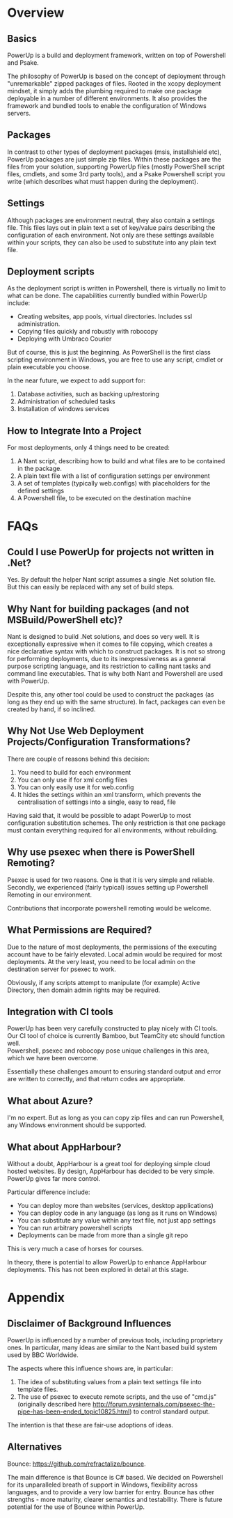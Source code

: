 # Overview

## Basics

PowerUp is a build and deployment framework, written on top of Powershell and Psake.

The philosophy of PowerUp is based on the concept of deployment through "unremarkable" zipped packages of files. Rooted in the xcopy deployment mindset, it simply adds the plumbing required to make one package deployable in a number of different environments. It also provides the framework and bundled tools to enable the configuration of Windows servers.

## Packages

In contrast to other types of deployment packages (msis, installshield etc), PowerUp packages are just simple zip files. Within these packages are the files from your solution, supporting PowerUp files (mostly PowerShell script files, cmdlets, and some 3rd party tools), and a Psake Powershell script you write (which describes what must happen during the deployment).  

## Settings

Although packages are environment neutral, they also contain a settings file. This files lays out in plain text a set of key/value pairs describing the configuration of each environment. Not only are these settings available within your scripts, they can also be used to substitute into any plain text file.

## Deployment scripts

As the deployment script is written in Powershell, there is virtually no limit to what can be done. The capabilities currently bundled within PowerUp include:  
*  Creating websites, app pools, virtual directories. Includes ssl administration.  
*  Copying files quickly and robustly with robocopy  
*  Deploying with Umbraco Courier  

But of course, this is just the beginning. As PowerShell is the first class scripting environment in Windows, you are free to use any script, cmdlet or plain executable you choose.   

In the near future, we expect to add support for:  
1. Database activities, such as backing up/restoring  
2. Administration of scheduled tasks  
3. Installation of windows services  

## How to Integrate Into a Project

For most deployments, only 4 things need to be created:  

1. A Nant script, describing how to build and what files are to be contained in the package.  
2. A plain text file with a list of configuration settings per environment  
3. A set of templates (typically web.configs) with placeholders for the defined settings  
4. A Powershell file, to be executed on the destination machine  

# FAQs

## Could I use PowerUp for projects not written in .Net?

Yes. By default the helper Nant script assumes a single .Net solution file. But this can easily be replaced with any set of build steps.

## Why Nant for building packages (and not MSBuild/PowerShell etc)?

Nant is designed to build .Net solutions, and does so very well. It is exceptionally expressive when it comes to file copying, which creates a nice declarative syntax with which to construct packages. It is not so strong for performing deployments, due to its inexpressiveness as a general purpose scripting language, and its restriction to calling nant tasks and command line executables. That is why both Nant and Powershell are used with PowerUp.

Despite this, any other tool could be used to construct the packages (as long as they end up with the same structure). In fact, packages can even be created by hand, if so inclined.

## Why Not Use Web Deployment Projects/Configuration Transformations?

There are couple of reasons behind this decision:  
1. You need to build for each environment  
2. You can only use if for xml config files  
3. You can only easily use it for web.config  
4. It hides the settings within an xml transform, which prevents the centralisation of settings into a single, easy to read, file  

Having said that, it would be possible to adapt PowerUp to most configuration substitution schemes. The only restriction is that one package must contain everything required for all environments, without rebuilding.

## Why use psexec when there is PowerShell Remoting?

Psexec is used for two reasons. One is that it is very simple and reliable. Secondly, we experienced (fairly typical) issues setting up Powershell Remoting in our environment.  

Contributions that incorporate powershell remoting would be welcome.

## What Permissions are Required?

Due to the nature of most deployments, the permissions of the executing account have to be fairly elevated. Local admin would be required for most deployments. At the very least, you need to be local admin on the destination server for psexec to work.

Obviously, if any scripts attempt to manipulate (for example) Active Directory, then domain admin rights may be required.

## Integration with CI tools

PowerUp has been very carefully constructed to play nicely with CI tools. Our CI tool of choice is currently Bamboo, but TeamCity etc should function well.    
Powershell, psexec and robocopy pose unique challenges in this area, which we have been overcome.

Essentially these challenges amount to ensuring standard output and error are written to correctly, and that return codes are appropriate.

## What about Azure?

I'm no expert. But as long as you can copy zip files and can run Powershell, any Windows environment should be supported.

## What about AppHarbour?

Without a doubt, AppHarbour is a great tool for deploying simple cloud hosted websites.
By design, AppHarbour has decided to be very simple. PowerUp gives far more control.

Particular difference include:  
- You can deploy more than websites (services, desktop applications)   
- You can deploy code in any language (as long as it runs on Windows)    
- You can substitute any value within any text file, not just app settings  
- You can run arbitrary powershell scripts  
- Deployments can be made from more than a single git repo    

This is very much a case of horses for courses.

In theory, there is potential to allow PowerUp to enhance AppHarbour deployments. This has not been explored in detail at this stage.


# Appendix

## Disclaimer of Background Influences

PowerUp is influenced by a number of previous tools, including proprietary ones.
In particular, many ideas are similar to the Nant based build system used by BBC Worldwide.

The aspects where this influence shows are, in particular:  
1. The idea of substituting values from a plain text settings file into template files.  
2. The use of psexec to execute remote scripts, and the use of "cmd.js" (originally described here http://forum.sysinternals.com/psexec-the-pipe-has-been-ended_topic10825.html) to control standard output.  

The intention is that these are fair-use adoptions of ideas.

## Alternatives

Bounce: https://github.com/refractalize/bounce. 

The main difference is that Bounce is C# based. We decided on Powershell for its unparalleled breath of support in Windows, flexibility across languages, and to provide a very low barrier for entry. Bounce has other strengths - more maturity, clearer semantics and testability. There is future potential for the use of Bounce within PowerUp. 

